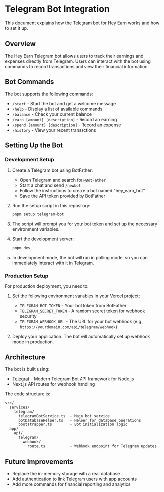 # Telegram Bot Integration

This document explains how the Telegram bot for Hey Earn works and how to set it up.

## Overview

The Hey Earn Telegram bot allows users to track their earnings and expenses directly from Telegram. Users can interact with the bot using commands to record transactions and view their financial information.

## Bot Commands

The bot supports the following commands:

- `/start` - Start the bot and get a welcome message
- `/help` - Display a list of available commands
- `/balance` - Check your current balance
- `/earn [amount] [description]` - Record an earning
- `/spend [amount] [description]` - Record an expense
- `/history` - View your recent transactions

## Setting Up the Bot

### Development Setup

1. Create a Telegram bot using BotFather:
   - Open Telegram and search for `@BotFather`
   - Start a chat and send `/newbot`
   - Follow the instructions to create a bot named "hey_earn_bot"
   - Save the API token provided by BotFather

2. Run the setup script in this repository:
   ```bash
   pnpm setup:telegram-bot
   ```

3. The script will prompt you for your bot token and set up the necessary environment variables.

4. Start the development server:
   ```bash
   pnpm dev
   ```

5. In development mode, the bot will run in polling mode, so you can immediately interact with it in Telegram.

### Production Setup

For production deployment, you need to:

1. Set the following environment variables in your Vercel project:
   - `TELEGRAM_BOT_TOKEN` - Your bot token from BotFather
   - `TELEGRAM_SECRET_TOKEN` - A random secret token for webhook security
   - `TELEGRAM_WEBHOOK_URL` - The URL for your bot webhook (e.g., `https://yourdomain.com/api/telegram/webhook`)

2. Deploy your application. The bot will automatically set up webhook mode in production.

## Architecture

The bot is built using:

- [Telegraf](https://github.com/telegraf/telegraf) - Modern Telegram Bot API framework for Node.js
- Next.js API routes for webhook handling

The code structure is:

```
src/
  services/
    telegram/
      telegramBotService.ts  - Main bot service
      botDatabaseHelper.ts   - Helper for database operations
      bootstrapper.ts        - Bot initialization logic
  app/
    api/
      telegram/
        webhook/
          route.ts           - Webhook endpoint for Telegram updates
```

## Future Improvements

- Replace the in-memory storage with a real database
- Add authentication to link Telegram users with app accounts
- Add more commands for financial reporting and analytics
